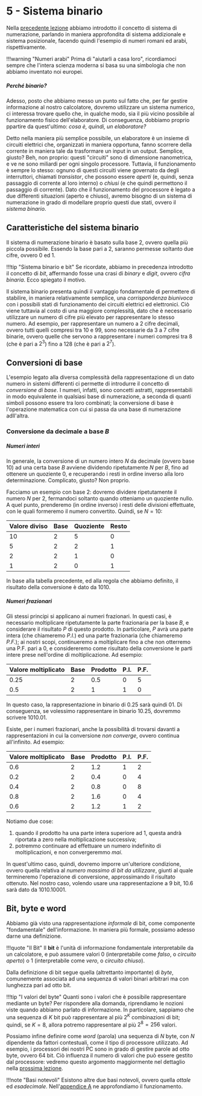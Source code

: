 # 5 - Sistema binario

Nella [precedente lezione](04_num_sis.md) abbiamo introdotto il concetto di sistema di numerazione, parlando in maniera approfondita di sistema addizionale e sistema posizionale, facendo quindi l'esempio di numeri romani ed arabi, rispettivamente.

!!!warning "Numeri arabi"
    Prima di "aiutarli a casa loro", ricordiamoci sempre che l'intera scienza moderna si basa su una simbologia che non abbiamo inventato noi europei.

##### Perché binario?

Adesso, posto che abbiamo messo un punto sul fatto che, per far gestire informazione al nostro calcolatore, dovremo utilizzare un sistema numerico, ci interessa trovare quello che, in qualche modo, sia il più vicino possibile al funzionamento fisico dell'elaboratore. Di conseguenza, dobbiamo proprio ppartire da quest'ultimo: *cosa è, quindi, un elaboratore?*

Detto nella maniera più semplice possibile, un elaboratore è un insieme di circuiti elettrici che, organizzati in maniera opportuna, fanno scorrere della corrente in maniera tale da trasformare un input in un output. Semplice, giusto? Beh, non proprio: questi "circuiti" sono di dimensione nanometrica, e ve ne sono miliardi per ogni singolo processore. Tuttavia, il funzionamento è sempre lo stesso: ognuno di questi circuiti viene governato da degli interruttori, chiamati *transistor*, che possono essere *aperti* (e, quindi, senza passaggio di corrente al loro interno) o *chiusi* (e che quindi permettono il passaggio di corrente). Dato che il funzionamento del processore è legato a due differenti situazioni (aperto e chiuso), avremo bisogno di un sistema di numerazione in grado di modellare proprio questi due stati, ovvero il *sistema binario*.

## Caratteristiche del sistema binario

Il sistema di numerazione binario è basato sulla base $2$, ovvero quella più piccola possibile. Essendo la base pari a $2$, saranno permesse soltanto due cifre, ovvero $0$ ed $1$.

!!!tip "Sistema binario e bit"
    Se ricordate, abbiamo in precedenza introdotto il concetto di *bit*, affermando fosse una crasi di *binary* e *digit*, ovvero *cifra binaria*. Ecco spiegato il motivo.

Il sistema binario presenta quindi il vantaggio fondamentale di permettere di stabilire, in maniera relativamente semplice, una *corrispondenza biunivoca* con i possibili stati di funzionamento dei circuiti elettrici ed elettronici. Ciò viene tuttavia al costo di una maggiore complessità, dato che è necessario utilizzare un numero di cifre più elevato per rappresentare lo stesso numero. Ad esempio, per rappresentare un numero a $2$ cifre decimali, ovvero tutti quelli compresi tra $10$ e $99$, sono necessarie da $3$ a $7$ cifre binarie, ovvero quelle che servono a rappresentare i numeri compresi tra $8$ (che è pari a $2^3$) fino a $128$ (che è pari a $2^7$).

## Conversioni di base

L'esempio legato alla diversa complessità della rappresentazione di un dato numero in sistemi differenti ci permette di introdurre il concetto di *conversione di base*. I numeri, infatti, sono concetti astratti, rappresentabili in modo equivalente in qualsiasi base di numerazione, a seconda di quanti simboli possono essere tra loro combinati; la conversione di base è l'operazione matematica con cui si passa da una base di numerazione adll'altra.

### Conversione da decimale a base $B$

##### Numeri interi

In generale, la conversione di un numero intero $N$ da decimale (ovvero base $10$) ad una certa base $B$ avviene dividendo ripetutamente $N$ per $B$, fino ad ottenere un quoziente $0$, e recuperando i resti in ordine inverso alla loro determinazione. Complicato, giusto? Non proprio.

Facciamo un esempio con base $2$: dovremo dividere ripetutamente il numero $N$ per $2$, fermandoci soltanto quando otteniamo un quoziente nullo. A quel punto, prenderemo (in ordine inverso) i resti delle divisioni effettuate, con le quali formeremo il numero convertito. Quindi, se $N=10$:

| Valore diviso | Base | Quoziente | Resto |
| ------------- | ---- | --------- | ----- |
| $10$          | $2$  | $5$       | $0$   |
| $5$           | $2$  | $2$       | $1$   |
| $2$           | $2$  | $1$       | $0$   |
| $1$           | $2$  | $0$       | $1$   |

In base alla tabella precedente, ed alla regola che abbiamo definito, il risultato della conversione è dato da $1010$.

##### Numeri frazionari

Gli stessi principi si applicano ai numeri frazionari. In questi casi, è necessario moltiplicare ripetutamente la parte frazionaria per la base $B$, e considerare il risultato $P$ di questo prodotto. In particolare, $P$ avrà una parte intera (che chiameremo *P.I.*) ed una parte frazionaria (che chiameremo *P.F.*); ai nostri scopi, continueremo a moltiplicare fino a che non otterremo una P.F. pari a $0$, e considereremo come risultato della conversione le parti intere prese nell'ordine di moltiplicazione. Ad esempio:

| Valore moltiplicato | Base | Prodotto | P.I. | P.F. |
| ----------------- | ---- | -------- | ---- | ---- |
| $0.25$            | $2$  | $0.5$    | $0$  | $5$  |
| $0.5$             | $2$  | $1$      | $1$  | $0$  | 

In questo caso, la rappresentazione in binario di $0.25$ sarà quindi $01$. Di conseguenza, se volessimo rappresentare in binario $10.25$, dovremmo scrivere $1010.01$.

Esiste, per i numeri frazionari, anche la possibilità di trovarsi davanti a rappresentazioni in cui la conversione *non converge*, ovvero continua all'infinito. Ad esempio:

| Valore moltiplicato | Base | Prodotto | P.I. | P.F. |
| ----------------- | ---- | -------- | ---- | ---- |
| $0.6$             | $2$  | $1.2$    | $1$  | $2$  |
| $0.2$             | $2$  | $0.4$    | $0$  | $4$  |
| $0.4$             | $2$  | $0.8$    | $0$  | $8$  |
| $0.8$             | $2$  | $1.6$    | $0$  | $4$  |
| $0.6$             | $2$  | $1.2$    | $1$  | $2$  |

Notiamo due cose:

1. quando il prodotto ha una parte intera superiore ad $1$, questa andrà riportata a zero nella moltiplicazione successiva;
2. potremmo continuare ad effettuare un numero indefinito di moltiplicazioni, e non convergeremmo *mai*.

In quest'ultimo caso, quindi, dovremo imporre un'ulteriore condizione, ovvero quella relativa al *numero massimo di bit da utilizzare*, giunti al quale termineremo l'operazione di conversione, approssimando il risultato ottenuto. Nel nostro caso, volendo usare una rappresentazione a $9$ bit, $10.6$ sarà dato da $1010.10001$.

## Bit, byte e word

Abbiamo già visto una rappresentazione *informale* di bit, come componente "fondamentale" dell'informazione. In maniera più formale, possiamo adesso darne una definizione.

!!!quote "Il Bit"
    Il **bit** è l'unità di informazione fondamentale interpretabile da un calcolatore, e può assumere valori $0$ (interpretabile come *falso*, o *circuito aperto*) o $1$ (interpretabile come *vero*, o *circuito chiuso*).

Dalla definizione di bit segue quella (altrettanto importante) di *byte*, comunemente associata ad una sequenza di valori binari arbitrari ma con lunghezza pari ad otto bit.

!!!tip "I valori del byte"
    Quanti sono i valori che è possibile rappresentare mediante un byte? Per rispondere alla domanda, riprendiamo le nozioni viste quando abbiamo parlato di informazione. In particolare, sappiamo che una sequenza di $K$ bit può rappresentare al più $2^K$ combinazioni di bit; quindi, se $K=8$, allora potremo rappresentare al più $2^8=256$ valori.

Possiamo infine definire come *word* (parola) una sequenza di $N$ byte, con $N$ dipendente da fattori contestuali, come il tipo di processore utilizzato. Ad esempio, i processori dei nostri PC sono in grado di gestire parole ad otto byte, ovvero $64$ bit. Ciò influenza il numero di valori che può essere gestito dal processore: vedremo questo argomento maggiormente nel dettaglio nella [prossima lezione](06_data_types.md).

!!!note "Basi notevoli"
    Esistono altre due basi notevoli, ovvero quella *ottale* ed *esadecimale*. Nell'[appendice A](../appendix/a_bases.md) ne approfondiamo il funzionamento.

